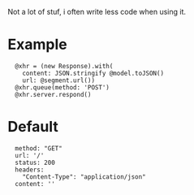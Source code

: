 Not a lot of stuf, i often write less code when using it.

# Example

      @xhr = (new Response).with(
        content: JSON.stringify @model.toJSON()
        url: @segment.url())
      @xhr.queue(method: 'POST')
      @xhr.server.respond()

# Default

      method: "GET"
      url: '/'
      status: 200
      headers:
        "Content-Type": "application/json"
      content: ''
